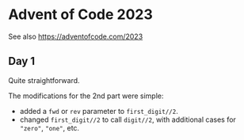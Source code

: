 # Advent of Code 2023

See also https://adventofcode.com/2023

## Day 1

Quite straightforward.

The modifications for the 2nd part were simple:
* added a `fwd` or `rev` parameter to `first_digit//2`.
* changed `first_digit//2` to call `digit//2`, with additional cases for `"zero"`, `"one"`, etc.

